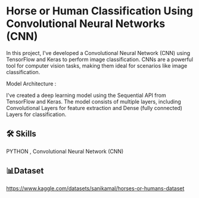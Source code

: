 
# Horse or Human Classification Using Convolutional Neural Networks (CNN)

In this project, I've developed a Convolutional Neural Network (CNN) using TensorFlow and Keras to perform image classification. CNNs are a powerful tool for computer vision tasks, making them ideal for scenarios like image classification.

Model Architecture : 

I've created a deep learning model using the Sequential API from TensorFlow and Keras.
The model consists of multiple layers, including Convolutional Layers for feature extraction and Dense (fully connected) Layers for classification.


## 🛠 Skills

PYTHON , Convolutional Neural Network (CNN) 


## 📊Dataset

https://www.kaggle.com/datasets/sanikamal/horses-or-humans-dataset
